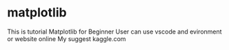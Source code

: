 # matplotlib
This is tutorial Matplotlib for Beginner
User can use vscode and evironment or website online
My suggest kaggle.com
